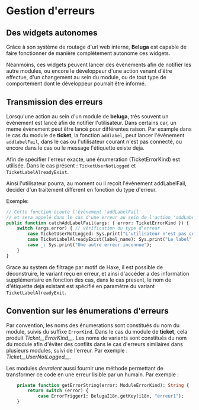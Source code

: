 Gestion d'erreurs
=================

## Des widgets autonomes

Grâce à son système de routage d'url web interne, __Beluga__ est capable de faire fonctionner de manière complètement autonome ces widgets.

Néanmoins, ces widgets peuvent lancer des évènements afin de notifier les autre modules, ou encore le développeur d'une action venant d'être effectue, d'un changement au sein du module, ou de tout type de comportement dont le développeur pourrait être informé.

## Transmission des erreurs

Lorsqu'une action au sein d'un module de __beluga__, très souvent un évènement est lancé afin de notifier l'utilisateur. Dans certains car, un meme évènement peut être lancé pour différentes raison. Par example dans le cas du module de __ticket__, la fonction `addlabel`, peut lancer l'évènement `addlabelFail`, dans le cas ou l'utilisateur courant n'est pas connecté, ou encore dans le cas ou le message l'étiquette existe deja. 

Afin de spécifier l'erreur exacte, une énumeration (TicketErrorKind) est utilisée. Dans le cas présent : `TicketUserNotLogged` et `TicketLabelAlreadyExist`.

Ainsi l'utilisateur pourra, au moment ou il reçoit l'évènement addLabelFail, decider d'un traitement different en fonction du type d'erreur.

Exemple:

```Haxe
// Cette fonction écoute l'évènement 'addLabelFail'
// et sera appelé dans le cas d'une erreur au sein de l'action 'addLabel'
public function catchAddLabelFail(args: { error: TicketErrorKind }) {
	switch (args.error) { // vérification du type d'erreur
		case TicketUserNotLogged: Sys.print("L'utilisateur n'est pas connecté");
		case TicketLabelAlreadyExist(label_name): Sys.print("Le label" + label_name + " existe déjà");
		case _: Sys.print("Une autre erreur inconnue");
	}
}
```

Grace au system de filtrage par motif de Haxe, il est possible de déconstruire, le variant reçu en erreur, et ainsi d'accéder a des information supplémentaire en fonction des cas, dans le cas present, le nom de d'étiquette deja existant est spécifié en paramètre du variant `TicketLabelAlreadyExit`.

## Convention sur les énumerations d'erreurs

Par convention, les noms des énumerations sont constitués du nom du module, suivis du suffixe `ErrorKind`. Dans le cas du module de __ticket__, cela produit *Ticket__ErrorKind__*.
Les noms de variants sont constitués du nom du module afin d'éviter des conflits dans le cas d'erreurs similaires dans plusieurs modules, suivi de l'erreur. Par exemple : *Ticket__UserNotLogged__*.

Les modules _devraient_ aussi fournir une méthode permettant de transformer ce code en une erreur lisible par un humain. Par exemple :
```haxe
    private function getErrorString(error: ModuleErrorKind): String {
        return switch (error) {
            case ErrorTrigger1: BelugaI18n.getKey(i18n, "erreur1");
    }
```